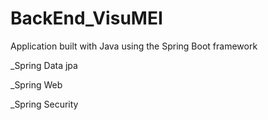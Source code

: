 # BackEnd_VisuMEI
Application built with Java using the Spring Boot framework

_Spring Data jpa

_Spring Web

_Spring Security

